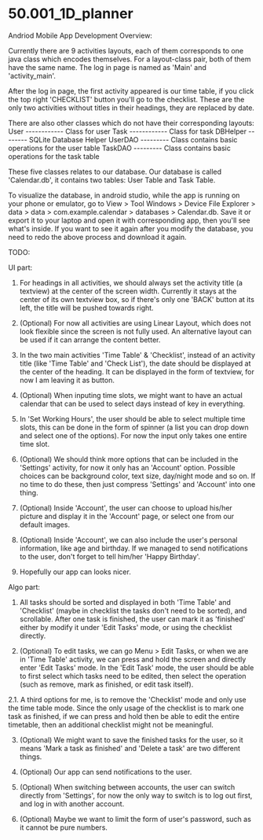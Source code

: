# 50.001_1D_planner
Andriod Mobile App Development
Overview:


Currently there are 9 activities layouts, each of them corresponds to one java class which encodes themselves. For a layout-class pair, both of them have the same name. The log in page is named as 'Main' and 'activity_main'.

After the log in page, the first activity appeared is our time table, if you click the top right 'CHECKLIST' button you'll go to the checklist. These are the only two activities without titles in their headings, they are replaced by date.

There are also other classes which do not have their corresponding layouts:
User ------------ Class for user
Task ------------ Class for task
DBHelper -------- SQLite Database Helper
UserDAO --------- Class contains basic operations for the user table
TaskDAO --------- Class contains basic operations for the task table

These five classes relates to our database. Our database is called 'Calendar.db', it contains two tables: User Table and Task Table.

To visualize the database, in android studio, while the app is running on your phone or emulator, go to View > Tool Windows > Device File Explorer > data > data > com.example.calendar > databases > Calendar.db. Save it or export it to your laptop and open it with corresponding app, then you'll see what's inside. If you want to see it again after you modify the database, you need to redo the above process and download it again.




TODO:


UI part:

1. For headings in all activities, we should always set the activity title (a textview) at the center of the screen width. Currently it stays at the center of its own textview box, so if there's only one 'BACK' button at its left, the title will be pushed towards right.

2. (Optional) For now all activities are using Linear Layout, which does not look flexible since the screen is not fully used. An alternative layout can be used if it can arrange the content better.

3. In the two main activities 'Time Table' & 'Checklist', instead of an activity title (like 'Time Table' and 'Check List'), the date should be displayed at the center of the heading. It can be displayed in the form of textview, for now I am leaving it as button.

4. (Optional) When inputing time slots, we might want to have an actual calendar that can be used to select days instead of key in everything.

5. In 'Set Working Hours', the user should be able to select multiple time slots, this can be done in the form of spinner (a list you can drop down and select one of the options). For now the input only takes one entire time slot.

6. (Optional) We should think more options that can be included in the 'Settings' activity, for now it only has an 'Account' option. Possible choices can be background color, text size, day/night mode and so on. If no time to do these, then just compress 'Settings' and 'Account' into one thing.

7. (Optional) Inside 'Account', the user can choose to upload his/her picture and display it in the 'Account' page, or select one from our default images.

8. (Optional) Inside 'Account', we can also include the user's personal information, like age and birthday. If we managed to send notifications to the user, don't forget to tell him/her 'Happy Birthday'.

9. Hopefully our app can looks nicer.





Algo part:

1. All tasks should be sorted and displayed in both 'Time Table' and 'Checklist' (maybe in checklist the tasks don't need to be sorted), and scrollable. After one task is finished, the user can mark it as 'finished' either by modify it under 'Edit Tasks' mode, or using the checklist directly.

2. (Optional) To edit tasks, we can go Menu > Edit Tasks, or when we are in 'Time Table' activity, we can press and hold the screen and directly enter 'Edit Tasks' mode. In the 'Edit Task' mode, the user should be able to first select which tasks need to be edited, then select the operation (such as remove, mark as finished, or edit task itself).

2.1. A third options for me, is to remove the 'Checklist' mode and only use the time table mode. Since the only usage of the checklist is to mark one task as finished, if we can press and hold then be able to edit the entire timetable, then an additional checklist might not be meaningful.

3. (Optional) We might want to save the finished tasks for the user, so it means 'Mark a task as finished' and 'Delete a task' are two different things.

4. (Optional) Our app can send notifications to the user.

5. (Optional) When switching between accounts, the user can switch directly from 'Settings', for now the only way to switch is to log out first, and log in with another account.

6. (Optional) Maybe we want to limit the form of user's password, such as it cannot be pure numbers.
